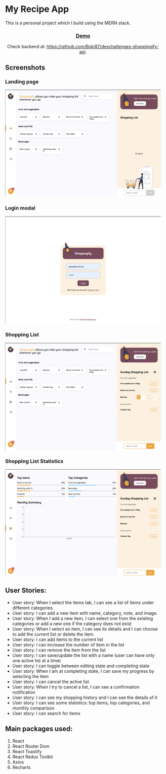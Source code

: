 # My Recipe App

This is a personal project which I build using the MERN stack.

<div align="center">
  <h3>
    <a href="https://shoppingify-client.netlify.app/">
      Demo
    </a>
  </h3>
</div>

<div align="center">
   Check backend at: <a href="https://github.com/Boki87/devchallenges-shoppingify-api" target="_blank">https://github.com/Boki87/devchallenges-shoppingify-api</a>.
</div>

## Screenshots

### Landing page

![screenshot](screenshots/home-page.png)

### Login modal

![screenshot](screenshots/login.png)

### Shopping List

![screenshot](screenshots/shopping-list.png)

### Shopping List Statistics

![screenshot](screenshots/stats.png)

## User Stories:

- User story: When I select the items tab, I can see a list of items under different categories.
- User story: I can add a new item with name, category, note, and image.
- User story: When I add a new item, I can select one from the existing categories or add a new one if the category does not exist
- User story: When I select an item, I can see its details and I can choose to add the current list or delete the item.
- User story: I can add items to the current list
- User story: I can increase the number of item in the list
- User story: I can remove the item from the list
- User story: I can save/update the list with a name (user can have only one active list at a time)
- User story: I can toggle between editing state and completing state
- User story: When I am at completing state, I can save my progress by selecting the item
- User story: I can cancel the active list
- User story: When I try to cancel a list, I can see a confirmation notification
- User story: I can see my shopping history and I can see the details of it
- User story: I can see some statistics: top items, top categories, and monthly comparison
- User story: I can search for items

## Main packages used:

1. React
2. React Router Dom
3. React Toastify
4. React Redux Toolkit
5. Axios
6. Recharts
